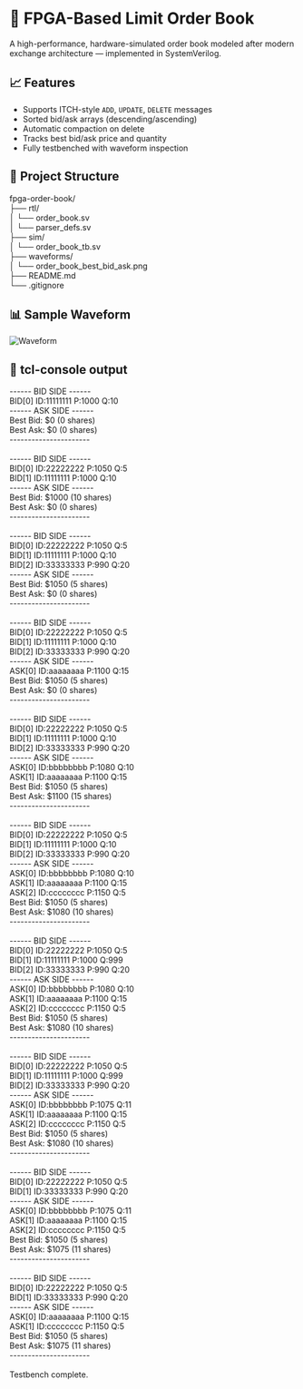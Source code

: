 # 🚀 FPGA-Based Limit Order Book

A high-performance, hardware-simulated order book modeled after modern exchange architecture — implemented in SystemVerilog.

## 📈 Features

- Supports ITCH-style `ADD`, `UPDATE`, `DELETE` messages
- Sorted bid/ask arrays (descending/ascending)
- Automatic compaction on delete
- Tracks best bid/ask price and quantity
- Fully testbenched with waveform inspection

## 📂 Project Structure
fpga-order-book/<br>
├── rtl/<br>
│   └── order_book.sv<br>
│   └── parser_defs.sv<br>
├── sim/<br>
│   └── order_book_tb.sv<br>
├── waveforms/<br>
│   └── order_book_best_bid_ask.png<br>
├── README.md<br>
└── .gitignore<br>

## 📊 Sample Waveform

![Waveform](waveforms/screenshots/order_book_best_bid_ask.png)

## 💬 tcl-console output

------ BID SIDE ------ <br>
BID[0] ID:11111111 P:1000 Q:10 <br>
------ ASK SIDE ------ <br>
Best Bid: $0 (0 shares) <br>
Best Ask: $0 (0 shares) <br>
---------------------- <br>
 <br>
------ BID SIDE ------ <br>
BID[0] ID:22222222 P:1050 Q:5 <br>
BID[1] ID:11111111 P:1000 Q:10 <br>
------ ASK SIDE ------ <br>
Best Bid: $1000 (10 shares) <br>
Best Ask: $0 (0 shares) <br>
---------------------- <br>
 <br>
------ BID SIDE ------ <br>
BID[0] ID:22222222 P:1050 Q:5 <br>
BID[1] ID:11111111 P:1000 Q:10 <br>
BID[2] ID:33333333 P:990 Q:20 <br>
------ ASK SIDE ------ <br>
Best Bid: $1050 (5 shares) <br>
Best Ask: $0 (0 shares) <br>
---------------------- <br>
 <br>
------ BID SIDE ------ <br>
BID[0] ID:22222222 P:1050 Q:5 <br>
BID[1] ID:11111111 P:1000 Q:10 <br>
BID[2] ID:33333333 P:990 Q:20 <br>
------ ASK SIDE ------ <br>
ASK[0] ID:aaaaaaaa P:1100 Q:15 <br>
Best Bid: $1050 (5 shares) <br>
Best Ask: $0 (0 shares) <br>
---------------------- <br>
 <br>
------ BID SIDE ------ <br>
BID[0] ID:22222222 P:1050 Q:5 <br>
BID[1] ID:11111111 P:1000 Q:10 <br>
BID[2] ID:33333333 P:990 Q:20 <br>
------ ASK SIDE ------ <br>
ASK[0] ID:bbbbbbbb P:1080 Q:10 <br>
ASK[1] ID:aaaaaaaa P:1100 Q:15 <br>
Best Bid: $1050 (5 shares) <br>
Best Ask: $1100 (15 shares) <br>
---------------------- <br>
 <br>
------ BID SIDE ------ <br>
BID[0] ID:22222222 P:1050 Q:5 <br>
BID[1] ID:11111111 P:1000 Q:10 <br>
BID[2] ID:33333333 P:990 Q:20 <br>
------ ASK SIDE ------ <br>
ASK[0] ID:bbbbbbbb P:1080 Q:10 <br>
ASK[1] ID:aaaaaaaa P:1100 Q:15 <br>
ASK[2] ID:cccccccc P:1150 Q:5 <br>
Best Bid: $1050 (5 shares) <br>
Best Ask: $1080 (10 shares) <br>
---------------------- <br>
 <br>
------ BID SIDE ------ <br>
BID[0] ID:22222222 P:1050 Q:5 <br>
BID[1] ID:11111111 P:1000 Q:999 <br>
BID[2] ID:33333333 P:990 Q:20 <br>
------ ASK SIDE ------ <br>
ASK[0] ID:bbbbbbbb P:1080 Q:10 <br>
ASK[1] ID:aaaaaaaa P:1100 Q:15 <br>
ASK[2] ID:cccccccc P:1150 Q:5 <br>
Best Bid: $1050 (5 shares) <br>
Best Ask: $1080 (10 shares) <br>
---------------------- <br>
 <br>
------ BID SIDE ------ <br>
BID[0] ID:22222222 P:1050 Q:5 <br>
BID[1] ID:11111111 P:1000 Q:999 <br>
BID[2] ID:33333333 P:990 Q:20 <br>
------ ASK SIDE ------ <br>
ASK[0] ID:bbbbbbbb P:1075 Q:11 <br>
ASK[1] ID:aaaaaaaa P:1100 Q:15 <br>
ASK[2] ID:cccccccc P:1150 Q:5 <br>
Best Bid: $1050 (5 shares) <br>
Best Ask: $1080 (10 shares) <br>
---------------------- <br>
 <br>
------ BID SIDE ------ <br>
BID[0] ID:22222222 P:1050 Q:5 <br>
BID[1] ID:33333333 P:990 Q:20 <br>
------ ASK SIDE ------ <br>
ASK[0] ID:bbbbbbbb P:1075 Q:11 <br>
ASK[1] ID:aaaaaaaa P:1100 Q:15 <br>
ASK[2] ID:cccccccc P:1150 Q:5 <br>
Best Bid: $1050 (5 shares) <br>
Best Ask: $1075 (11 shares) <br>
---------------------- <br>
 <br>
------ BID SIDE ------ <br>
BID[0] ID:22222222 P:1050 Q:5 <br>
BID[1] ID:33333333 P:990 Q:20 <br>
------ ASK SIDE ------ <br>
ASK[0] ID:aaaaaaaa P:1100 Q:15 <br>
ASK[1] ID:cccccccc P:1150 Q:5 <br>
Best Bid: $1050 (5 shares) <br>
Best Ask: $1075 (11 shares) <br>
---------------------- <br>
 <br>
Testbench complete. <br>
